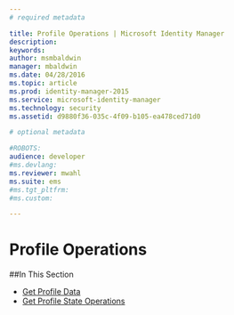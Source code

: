 ```yaml
---
# required metadata

title: Profile Operations | Microsoft Identity Manager
description:
keywords:
author: msmbaldwin
manager: mbaldwin
ms.date: 04/28/2016
ms.topic: article
ms.prod: identity-manager-2015
ms.service: microsoft-identity-manager
ms.technology: security
ms.assetid: d9880f36-035c-4f09-b105-ea478ced71d0

# optional metadata

#ROBOTS:
audience: developer
#ms.devlang:
ms.reviewer: mwahl
ms.suite: ems
#ms.tgt_pltfrm:
#ms.custom:

---
```


# Profile Operations

##In This Section

- [Get Profile Data](get-profile-data.md)
- [Get Profile State Operations](get-profile-state-operations.md)
